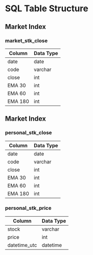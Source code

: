 # SQL Table Structure

## Market Index

### market_stk_close

| Column | Data Type |
|--------|-----------|
| date   | date      |
| code   | varchar   |
| close  | int       |
| EMA 30 | int       |
| EMA 60 | int       |
| EMA 180| int       |

## Market Index

### personal_stk_close

| Column | Data Type |
|--------|-----------|
| date   | date      |
| code   | varchar   |
| close  | int       |
| EMA 30 | int       |
| EMA 60 | int       |
| EMA 180| int       |

### personal_stk_price

| Column   | Data Type  |
|--------  |----------- |
| stock    | varchar    |
| price    | int        |
| datetime_utc  | datetime  |



